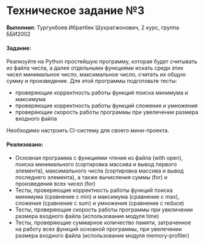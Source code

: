 # Техническое задание №3

**Выполнил**: Тургунбоев Ибратбек Шухратжонович, 2 курс, группа ББИ2002

#### Задание: 

Реализуйте на Python простейшую программу, которая будет считывать из файла числа, а далее отдельными функциями искать среди этих чисел минимальное число, максимальное число, считать их общую сумму и произведение. 
Для этой программы подготовьте тесты:
- проверяющие корректность работы функций поиска минимума и максимума
- проверяющие корректность работы функций сложения и умножения
- проверяющие скорость работы программы при увеличении размера входного файла

Необходимо настроить CI-систему для своего мини-проекта.

#### Реализовано:

- Основная программа с функциями чтения из файла (with open), поиска минимального (сортировка массива и вывод первого элемента), максимального числа (сортировка массива и вывод последнего элемента), а также вычисления суммы (for) и произведения всех чисел (for)
- Тесты, проверяющие корректность работы функций поиска минимума (сравнение с min) и максимума (сравнение с max), сложения (сравнение с sum) и умножения (сравнение с reduce)
- Тесты, проверяющие скорость работы программы при увеличении размера входного файла (использование модуля time)
- Тесты, проверяющие суммарное количество памяти, затраченное на работу всех функций основной программы, при увелечении размера входного файла (использование модуля memory-profiler)
